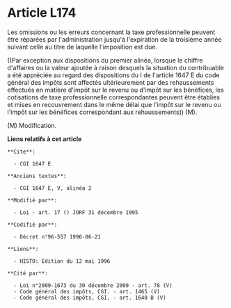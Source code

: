 # Article L174

Les omissions ou les erreurs concernant la taxe professionnelle peuvent être réparées par l'administration jusqu'à
l'expiration de la troisième année suivant celle au titre de laquelle l'imposition est due.

((Par exception aux dispositions du premier alinéa, lorsque le chiffre d'affaires ou la valeur ajoutée à raison desquels la
situation du contribuable a été appréciée au regard des dispositions du I de l'article 1647 E du code général des impôts sont
affectés ultérieurement par des rehaussements effectués en matière d'impôt sur le revenu ou d'impôt sur les bénéfices, les
cotisations de taxe professionnelle correspondantes peuvent être établies et mises en recouvrement dans le même délai que
l'impôt sur le revenu ou l'impôt sur les bénéfices correspondant aux rehaussements)) (M).

(M) Modification.

**Liens relatifs à cet article**

	**Cite**:

	  - CGI 1647 E

	**Anciens textes**:

	  - CGI 1647 E, V, alinéa 2

	**Modifié par**:

	  - Loi - art. 17 () JORF 31 décembre 1995

	**Codifié par**:

	  - Décret n°96-557 1996-06-21

	**Liens**:

	  - HISTO: Edition du 12 mai 1996

	**Cité par**:

	  - Loi n°2009-1673 du 30 décembre 2009 - art. 78 (V)
	  - Code général des impôts, CGI. - art. 1465 (V)
	  - Code général des impôts, CGI. - art. 1640 B (V)

